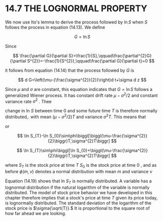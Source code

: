 # 14.7 THE LOGNORMAL PROPERTY  

We now use Ito's lemma to derive the process followed by $\ln S$ when $S$ follows the process in equation (14.13). We define  

$$
G=\ln S
$$  

Since  

$$
\frac{\partial G}{\partial S}=\frac{1}{S},\qquad\frac{\partial^{2}G}{\partial S^{2}}=-\frac{1}{S^{2}},\qquad\frac{\partial G}{\partial t}=0
$$  

it follows from equation (14.14) that the process followed by $G$ is  

$$
d G=\left(\mu-{\frac{\sigma^{2}}{2}}\right)d t+\sigma d z
$$  

Since $\mu$ and $\sigma$ are constant, this equation indicates that $G=\ln S$ follows a generalized Wiener process. It has constant drift rate $\mu-\sigma^{2}/2$ and constant variance rate $\sigma^{2}$ . Thee  

change in ln $S$ between time 0 and some future time $T$ is therefore normally distributed,. with mean $(\mu-\sigma^{2}/2)T$ and variance $\sigma^{2}T.$ This means that  

or  

$$
\ln S_{T}-\ln S_{0}\sim\phi\biggl[\biggl(\mu-\frac{\sigma^{2}}{2}\biggr)T,\sigma^{2}T\biggr]
$$  

$$
\ln S_{T}\sim\phi\biggl[\ln S_{0}+\biggl(\mu-\frac{\sigma^{2}}{2}\biggr)T,\sigma^{2}T\biggr]
$$  

where $S_{T}$ is the stock price at time $T$ $S_{0}$ is the stock price at time $0$ , and as before $\phi(m,\nu)$ denotes a normal distribution with mean $m$ and variance $\nu$  

Equation (14.19) shows that ln $S_{T}$ is normally distributed. A variable has a lognormal distribution if the natural logarithm of the variable is normally distributed. The model of stock price behavior we have developed in this chapter therefore implies that a stock's price at time $T$ given its price today, is lognormally distributed. The standard deviation of the logarithm of the stock price is $\sigma{\sqrt{T}}.$ It is proportional to the square root of how far ahead we are looking.  
